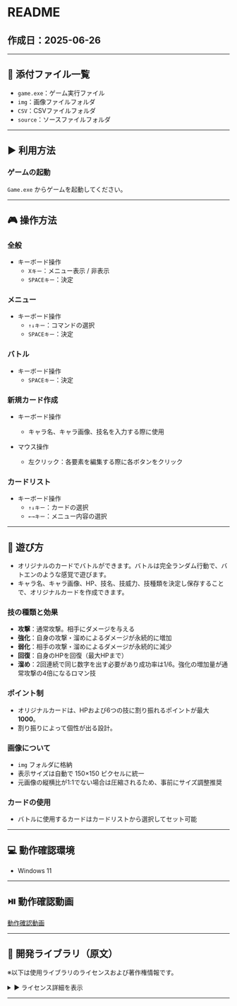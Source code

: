 # README

## 作成日：2025-06-26

---

## 📁 添付ファイル一覧

- `game.exe`：ゲーム実行ファイル  
- `img`：画像ファイルフォルダ  
- `CSV`：CSVファイルフォルダ  
- `source`：ソースファイルフォルダ  

---

## ▶️ 利用方法

### ゲームの起動

`Game.exe` からゲームを起動してください。

---

## 🎮 操作方法

### 全般

- キーボード操作  
  - `Xキー`：メニュー表示 / 非表示  
  - `SPACEキー`：決定
    
### メニュー

- キーボード操作  
  - `↑↓キー`：コマンドの選択
  - `SPACEキー`：決定

### バトル

- キーボード操作  
  - `SPACEキー`：決定

### 新規カード作成

- キーボード操作  
  - キャラ名、キャラ画像、技名を入力する際に使用

- マウス操作  
  - 左クリック：各要素を編集する際に各ボタンをクリック

### カードリスト

- キーボード操作  
  - `↑↓キー`：カードの選択  
  - `←→キー`：メニュー内容の選択  

---

## 🎴 遊び方

- オリジナルのカードでバトルができます。バトルは完全ランダム行動で、バトエンのような感覚で遊びます。
- キャラ名、キャラ画像、HP、技名、技威力、技種類を決定し保存することで、オリジナルカードを作成できます。

### 技の種類と効果

- **攻撃**：通常攻撃。相手にダメージを与える  
- **強化**：自身の攻撃・溜めによるダメージが永続的に増加  
- **弱化**：相手の攻撃・溜めによるダメージが永続的に減少  
- **回復**：自身のHPを回復（最大HPまで）  
- **溜め**：2回連続で同じ数字を出す必要があり成功率は1/6。強化の増加量が通常攻撃の4倍になるロマン技

### ポイント制

- オリジナルカードは、HPおよび6つの技に割り振れるポイントが最大 **1000**。
- 割り振りによって個性が出る設計。

### 画像について

- `img` フォルダに格納
- 表示サイズは自動で 150×150 ピクセルに統一
- 元画像の縦横比が1:1でない場合は圧縮されるため、事前にサイズ調整推奨

### カードの使用

- バトルに使用するカードはカードリストから選択してセット可能

---

## 💻 動作確認環境

- Windows 11

---

## ⏯️ 動作確認動画

[動作確認動画](https://youtu.be/lr4rlFkvnt4)

---

## 🧩 開発ライブラリ（原文）

※以下は使用ライブラリのライセンスおよび著作権情報です。

<details>
<summary>▶︎ ライセンス詳細を表示</summary>

著作権等

<<一般的な事項>>
　・ＤＸライブラリの著作権は山田 巧が保持します。

　・無料ソフト、有料ソフト問わず、ＤＸライブラリを使用して作成されたソフトウエアに対する
　　ライセンス料等は(商用利用・法人利用問わず)一切発生しません。

　・ＤＸライブラリを用いたことによって生じた如何なる損害に対しても著作権保有者はその
　　保障義務を一切負わないものとします。

　・著作権保有者はＤＸライブラリに不備が有っても、それを訂正する義務を負いません。

　・ＤＸライブラリを使用して作成されたソフトウエアにＤＸライブラリを使用した旨を記載する
　　必要はありません。(記載されれば嬉しいですが)

　・ＤＸライブラリが使用している各ライブラリについて、配布するソフトウエアのドキュメント等に
　　下記の著作権表記を含めてください。

　　　libjpeg　Copyright (C) 1991-2013, Thomas G. Lane, Guido Vollbeding.
　　　this software is based in part on the work of the Independent JPEG Group


　　　libpng　Copyright (C) 2004, 2006-2012 Glenn Randers-Pehrson.
　　　zlib　Copyright (C) 1995-2012 Jean-loup Gailly and Mark Adler.


　　　libtiff　Copyright (c) 1988-1997 Sam Leffler
　　　libtiff　Copyright (c) 1991-1997 Silicon Graphics, Inc.

　　　Permission to use, copy, modify, distribute, and sell this software and
　　　its documentation for any purpose is hereby granted without fee, provided
　　　that (i) the above copyright notices and this permission notice appear in
　　　all copies of the software and related documentation, and (ii) the names of
　　　Sam Leffler and Silicon Graphics may not be used in any advertising or
　　　publicity relating to the software without the specific, prior written
　　　permission of Sam Leffler and Silicon Graphics.

　　　THE SOFTWARE IS PROVIDED "AS-IS" AND WITHOUT WARRANTY OF ANY KIND,
　　　EXPRESS, IMPLIED OR OTHERWISE, INCLUDING WITHOUT LIMITATION, ANY
　　　WARRANTY OF MERCHANTABILITY OR FITNESS FOR A PARTICULAR PURPOSE.

　　　IN NO EVENT SHALL SAM LEFFLER OR SILICON GRAPHICS BE LIABLE FOR
　　　ANY SPECIAL, INCIDENTAL, INDIRECT OR CONSEQUENTIAL DAMAGES OF ANY KIND,
　　　OR ANY DAMAGES WHATSOEVER RESULTING FROM LOSS OF USE, DATA OR PROFITS,
　　　WHETHER OR NOT ADVISED OF THE POSSIBILITY OF DAMAGE, AND ON ANY THEORY OF
　　　LIABILITY, ARISING OUT OF OR IN CONNECTION WITH THE USE OR PERFORMANCE
　　　OF THIS SOFTWARE.


　　　libogg　Copyright (C) 2002-2009 Xiph.org Foundation

　　　Redistribution and use in source and binary forms, with or without
　　　modification, are permitted provided that the following conditions
　　　are met:

　　　- Redistributions of source code must retain the above copyright
　　　notice, this list of conditions and the following disclaimer.

　　　- Redistributions in binary form must reproduce the above copyright
　　　notice, this list of conditions and the following disclaimer in the
　　　documentation and/or other materials provided with the distribution.

　　　- Neither the name of the Xiph.org Foundation nor the names of its
　　　contributors may be used to endorse or promote products derived from
　　　this software without specific prior written permission.

　　　THIS SOFTWARE IS PROVIDED BY THE COPYRIGHT HOLDERS AND CONTRIBUTORS
　　　``AS IS'' AND ANY EXPRESS OR IMPLIED WARRANTIES, INCLUDING, BUT NOT
　　　LIMITED TO, THE IMPLIED WARRANTIES OF MERCHANTABILITY AND FITNESS FOR
　　　A PARTICULAR PURPOSE ARE DISCLAIMED. IN NO EVENT SHALL THE FOUNDATION
　　　OR CONTRIBUTORS BE LIABLE FOR ANY DIRECT, INDIRECT, INCIDENTAL,
　　　SPECIAL, EXEMPLARY, OR CONSEQUENTIAL DAMAGES (INCLUDING, BUT NOT
　　　LIMITED TO, PROCUREMENT OF SUBSTITUTE GOODS OR SERVICES; LOSS OF USE,
　　　DATA, OR PROFITS; OR BUSINESS INTERRUPTION) HOWEVER CAUSED AND ON ANY
　　　THEORY OF LIABILITY, WHETHER IN CONTRACT, STRICT LIABILITY, OR TORT
　　　(INCLUDING NEGLIGENCE OR OTHERWISE) ARISING IN ANY WAY OUT OF THE USE
　　　OF THIS SOFTWARE, EVEN IF ADVISED OF THE POSSIBILITY OF SUCH DAMAGE.


　　　Opus audio codec
　　　Copyright 2001-2011 Xiph.Org, Skype Limited, Octasic,
　　　 Jean-Marc Valin, Timothy B. Terriberry,
　　　 CSIRO, Gregory Maxwell, Mark Borgerding,
　　　 Erik de Castro Lopo

　　　Redistribution and use in source and binary forms, with or without
　　　modification, are permitted provided that the following conditions
　　　are met:

　　　- Redistributions of source code must retain the above copyright
　　　notice, this list of conditions and the following disclaimer.

　　　- Redistributions in binary form must reproduce the above copyright
　　　notice, this list of conditions and the following disclaimer in the
　　　documentation and/or other materials provided with the distribution.

　　　- Neither the name of Internet Society, IETF or IETF Trust, nor the
　　　names of specific contributors, may be used to endorse or promote
　　　products derived from this software without specific prior written
　　　permission.

　　　THIS SOFTWARE IS PROVIDED BY THE COPYRIGHT HOLDERS AND CONTRIBUTORS
　　　``AS IS'' AND ANY EXPRESS OR IMPLIED WARRANTIES, INCLUDING, BUT NOT
　　　LIMITED TO, THE IMPLIED WARRANTIES OF MERCHANTABILITY AND FITNESS FOR
　　　A PARTICULAR PURPOSE ARE DISCLAIMED. IN NO EVENT SHALL THE COPYRIGHT OWNER
　　　OR CONTRIBUTORS BE LIABLE FOR ANY DIRECT, INDIRECT, INCIDENTAL, SPECIAL,
　　　EXEMPLARY, OR CONSEQUENTIAL DAMAGES (INCLUDING, BUT NOT LIMITED TO,
　　　PROCUREMENT OF SUBSTITUTE GOODS OR SERVICES; LOSS OF USE, DATA, OR
　　　PROFITS; OR BUSINESS INTERRUPTION) HOWEVER CAUSED AND ON ANY THEORY OF
　　　LIABILITY, WHETHER IN CONTRACT, STRICT LIABILITY, OR TORT (INCLUDING
　　　NEGLIGENCE OR OTHERWISE) ARISING IN ANY WAY OUT OF THE USE OF THIS
　　　SOFTWARE, EVEN IF ADVISED OF THE POSSIBILITY OF SUCH DAMAGE.


　　　Opusfile
　　　Copyright (c) 1994-2013 Xiph.Org Foundation and contributors

　　　Redistribution and use in source and binary forms, with or without
　　　modification, are permitted provided that the following conditions
　　　are met:

　　　- Redistributions of source code must retain the above copyright
　　　notice, this list of conditions and the following disclaimer.

　　　- Redistributions in binary form must reproduce the above copyright
　　　notice, this list of conditions and the following disclaimer in the
　　　documentation and/or other materials provided with the distribution.

　　　- Neither the name of the Xiph.Org Foundation nor the names of its
　　　contributors may be used to endorse or promote products derived from
　　　this software without specific prior written permission.

　　　THIS SOFTWARE IS PROVIDED BY THE COPYRIGHT HOLDERS AND CONTRIBUTORS
　　　``AS IS'' AND ANY EXPRESS OR IMPLIED WARRANTIES, INCLUDING, BUT NOT
　　　LIMITED TO, THE IMPLIED WARRANTIES OF MERCHANTABILITY AND FITNESS FOR
　　　A PARTICULAR PURPOSE ARE DISCLAIMED. IN NO EVENT SHALL THE FOUNDATION
　　　OR CONTRIBUTORS BE LIABLE FOR ANY DIRECT, INDIRECT, INCIDENTAL,
　　　SPECIAL, EXEMPLARY, OR CONSEQUENTIAL DAMAGES (INCLUDING, BUT NOT
　　　LIMITED TO, PROCUREMENT OF SUBSTITUTE GOODS OR SERVICES; LOSS OF USE,
　　　DATA, OR PROFITS; OR BUSINESS INTERRUPTION) HOWEVER CAUSED AND ON ANY
　　　THEORY OF LIABILITY, WHETHER IN CONTRACT, STRICT LIABILITY, OR TORT
　　　(INCLUDING NEGLIGENCE OR OTHERWISE) ARISING IN ANY WAY OUT OF THE USE
　　　OF THIS SOFTWARE, EVEN IF ADVISED OF THE POSSIBILITY OF SUCH DAMAGE.


　　　Mersenne Twister
　　　Copyright (C) 1997 - 2002, Makoto Matsumoto and Takuji Nishimura,
　　　All rights reserved.

　　　Redistribution and use in source and binary forms, with or without
　　　modification, are permitted provided that the following conditions
　　　are met:

　　　1. Redistributions of source code must retain the above copyright
　　　notice, this list of conditions and the following disclaimer.

　　　2. Redistributions in binary form must reproduce the above copyright
　　　notice, this list of conditions and the following disclaimer in the
　　　documentation and/or other materials provided with the distribution.

　　　3. The name of the author may not be used to endorse or promote products
　　　derived from this software without specific prior written permission.

　　　THIS SOFTWARE IS PROVIDED BY THE AUTHOR ``AS IS'' AND ANY EXPRESS OR
　　　IMPLIED WARRANTIES, INCLUDING, BUT NOT LIMITED TO, THE IMPLIED WARRANTIES
　　　OF MERCHANTABILITY AND FITNESS FOR A PARTICULAR PURPOSE ARE DISCLAIMED.
　　　IN NO EVENT SHALL THE AUTHOR BE LIABLE FOR ANY DIRECT, INDIRECT,
　　　INCIDENTAL, SPECIAL, EXEMPLARY, OR CONSEQUENTIAL DAMAGES (INCLUDING, BUT
　　　NOT LIMITED TO, PROCUREMENT OF SUBSTITUTE GOODS OR SERVICES; LOSS OF USE,
　　　DATA, OR PROFITS; OR BUSINESS INTERRUPTION) HOWEVER CAUSED AND ON ANY
　　　THEORY OF LIABILITY, WHETHER IN CONTRACT, STRICT LIABILITY, OR TORT
　　　(INCLUDING NEGLIGENCE OR OTHERWISE) ARISING IN ANY WAY OUT OF THE USE OF
　　　THIS SOFTWARE, EVEN IF ADVISED OF THE POSSIBILITY OF SUCH DAMAGE.


　　　Bullet　Copyright (c) 2003-2006 Erwin Coumans.


</details>

---


